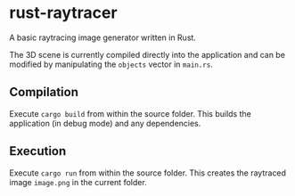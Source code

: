 # rust-raytracer
A basic raytracing image generator written in Rust.

The 3D scene is currently compiled directly into the application and can be modified by manipulating the `objects` vector in `main.rs`.

## Compilation
Execute `cargo build` from within the source folder. This builds the application (in debug mode) and any dependencies.

## Execution
Execute `cargo run` from within the source folder. This creates the raytraced image `image.png` in the current folder.
